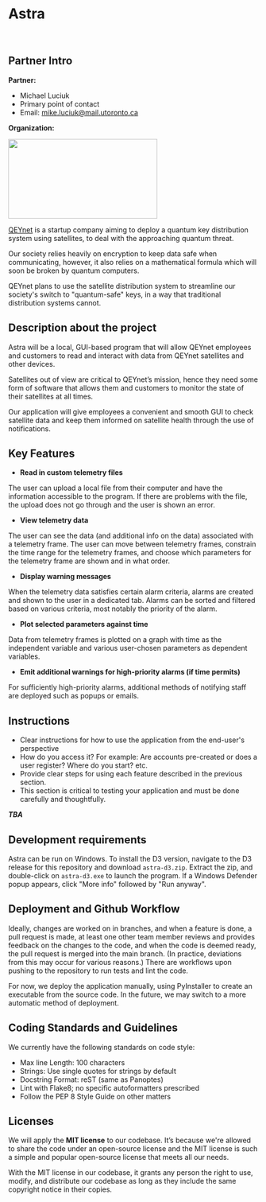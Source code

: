 # Astra
​
## Partner Intro
**Partner:**
* Michael Luciuk
* Primary point of contact
* Email: mike.luciuk@mail.utoronto.ca

**Organization:**

<p>
 <img width="300" height="160" src="https://images.squarespace-cdn.com/content/v1/5a837cb7d74cffca72977a29/1518672294226-XPZ4FOYONO9PKB0DX8AC/QEYnet+logo_final-+iteration+2.png">
</p>

[QEYnet](qeynet.com) is a startup company aiming to deploy a quantum key distribution system using satellites, to deal with the approaching quantum threat. 

Our society relies heavily on encryption to keep data safe when communicating, however, it also relies on a mathematical formula which will soon be broken by quantum computers.

QEYnet plans to use the satellite distribution system to streamline our society's switch to "quantum-safe" keys, in a way that traditional distribution systems cannot.

## Description about the project

Astra will be a local, GUI-based program that will allow QEYnet employees and customers to read and interact with data from QEYnet satellites and other devices.

Satellites out of view are critical to QEYnet’s mission, hence they need some form of software that allows them and customers to monitor the state of their satellites at all times.

Our application will give employees a convenient and smooth GUI to check satellite data and keep them informed on satellite health through the use of notifications.

## Key Features

* **Read in custom telemetry files**

The user can upload a local file from their computer and have the information accessible to the program. If there are problems with the file, the upload does not go through and the user is shown an error.

* **View telemetry data**

The user can see the data (and additional info on the data) associated with a telemetry frame. The user can move between telemetry frames, constrain the time range for the telemetry frames, and choose which parameters for the telemetry frame are shown and in what order.

* **Display warning messages**

When the telemetry data satisfies certain alarm criteria, alarms are created and shown to the user in a dedicated tab. Alarms can be sorted and filtered based on various criteria, most notably the priority of the alarm.

* **Plot selected parameters against time**

Data from telemetry frames is plotted on a graph with time as the independent variable and various user-chosen parameters as dependent variables.

* **Emit additional warnings for high-priority alarms (if time permits)**

For sufficiently high-priority alarms, additional methods of notifying staff are deployed such as popups or emails.

## Instructions
 * Clear instructions for how to use the application from the end-user's perspective
 * How do you access it? For example: Are accounts pre-created or does a user register? Where do you start? etc. 
 * Provide clear steps for using each feature described in the previous section.
 * This section is critical to testing your application and must be done carefully and thoughtfully.

 **_TBA_**
 
 ## Development requirements

 Astra can be run on Windows. To install the D3 version, navigate to the D3 release for this repository and download `astra-d3.zip`. Extract the zip, and double-click on `astra-d3.exe` to launch the program. If a Windows Defender popup appears, click "More info" followed by "Run anyway".
 
 ## Deployment and Github Workflow

Ideally, changes are worked on in branches, and when a feature is done, a pull request is made, at least one other team member reviews and provides feedback on the changes to the code, and when the code is deemed ready, the pull request is merged into the main branch. (In practice, deviations from this may occur for various reasons.) There are workflows upon pushing to the repository to run tests and lint the code.

For now, we deploy the application manually, using PyInstaller to create an executable from the source code. In the future, we may switch to a more automatic method of deployment.

 ## Coding Standards and Guidelines

We currently have the following standards on code style:
* Max line Length: 100 characters
* Strings: Use single quotes for strings by default
* Docstring Format: reST (same as Panoptes)
* Lint with Flake8; no specific autoformatters prescribed
* Follow the PEP 8 Style Guide on other matters

 ## Licenses 

We will apply the **MIT license** to our codebase. It’s because we're allowed to share the code under an open-source license and the MIT license is such a simple and popular open-source license that meets all our needs.

With the MIT license in our codebase, it grants any person the right to use, modify, and distribute our codebase as long as they include the same copyright notice in their copies.
